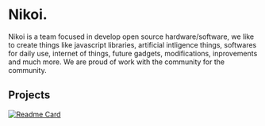 # Nikoi.

Nikoi is a team focused in develop open source hardware/software, we like to create things like javascript libraries, artificial intligence things, softwares for daily use, internet of things, future gadgets, modifications, inprovements and much more. We are proud of work with the community for the community.

## Projects

[![Readme Card](https://github-readme-stats.vercel.app/api/pin/?username=onedot-iot&theme=midnight-purple&repo=.github)](https://github.com/anuraghazra/github-readme-stats)
